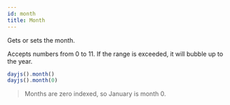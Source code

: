 ```yaml
---
id: month
title: Month 
---
```


Gets or sets the month.

Accepts numbers from 0 to 11. If the range is exceeded, it will bubble up to the year.

```js
dayjs().month()
dayjs().month(0)
```

>Months are zero indexed, so January is month 0.
